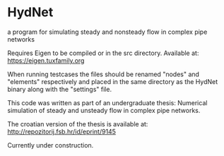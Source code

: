 # HydNet
a program for simulating steady and nonsteady flow in complex pipe networks

Requires Eigen to be compiled or in the src directory. Available at: https://eigen.tuxfamily.org

When running testcases the files should be renamed "nodes" and "elements" respectively and placed in the same directory as the HydNet binary along with the "settings" file.

This code was written as part of an undergraduate thesis: Numerical simulation of steady and unsteady flow in complex pipe networks.

The croatian version of the thesis is available at: http://repozitorij.fsb.hr/id/eprint/9145

Currently under construction.
